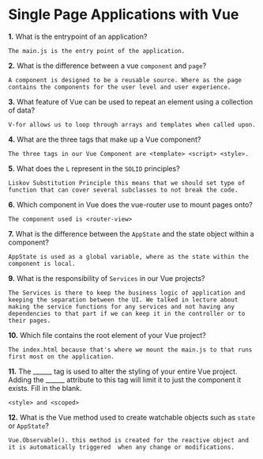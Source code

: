 # Single Page Applications with Vue

**1.** What is the entrypoint of an application?
<!-- enter you answer in the space below -->
```
The main.js is the entry point of the application.
```
**2.** What is the difference between a vue `component` and `page`?
<!-- enter you answer in the space below -->
```
A component is designed to be a reusable source. Where as the page contains the components for the user level and user experience.

```
**3.** What feature of Vue can be used to repeat an element using a collection of data?
<!-- enter you answer in the space below -->
```
V-for allows us to loop through arrays and templates when called upon. 
```
**4.** What are the three tags that make up a Vue component?
<!-- enter you answer in the space below -->
```
The three tags in our Vue Component are <template> <script> <style>.

```
**5.** What does the `L` represent in the `SOLID` principles?
<!-- enter you answer in the space below -->
```
Liskov Substitution Principle this means that we should set type of function that can cover several subclasses to not break the code.
```
**6.** Which component in Vue does the vue-router use to mount pages onto?
<!-- enter you answer in the space below -->
```
The component used is <router-view>
```
**7.** What is the difference between the `AppState` and the state object within a component?
<!-- enter you answer in the space below -->
```
AppState is used as a global variable, where as the state within the component is local.

```
**9.** What is the responsibility of `Services` in our Vue projects?
<!-- enter you answer in the space below -->
```
The Services is there to keep the business logic of application and keeping the separation between the UI. We talked in lecture about making the service functions for any services and not having any dependencies to that part if we can keep it in the controller or to their pages.

```
**10.** Which file contains the root element of your Vue project?
<!-- enter you answer in the space below -->
```
The index.html because that's where we mount the main.js to that runs first most on the application.

```
**11.** The ______ tag is used to alter the styling of your entire Vue project.  Adding the ______ attribute to this tag will limit it to just the component it exists.  Fill in the blank.
<!-- enter you answer in the space below -->
```
<style> and <scoped>
```
**12.** What is the Vue method used to create watchable objects such as `state` or `AppState`?
<!-- enter you answer in the space below -->
```
Vue.Observable(). this method is created for the reactive object and it is automatically triggered  when any change or modifications.
```